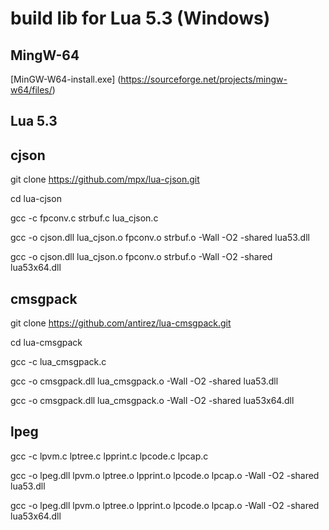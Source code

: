 
# build lib for Lua 5.3 (Windows)

## MingW-64

[MinGW-W64-install.exe] (https://sourceforge.net/projects/mingw-w64/files/)

## Lua 5.3



## cjson

git clone https://github.com/mpx/lua-cjson.git

cd lua-cjson

gcc -c fpconv.c strbuf.c lua_cjson.c

gcc -o cjson.dll lua_cjson.o fpconv.o strbuf.o -Wall -O2 -shared lua53.dll

gcc -o cjson.dll lua_cjson.o fpconv.o strbuf.o -Wall -O2 -shared lua53x64.dll

## cmsgpack

git clone https://github.com/antirez/lua-cmsgpack.git

cd lua-cmsgpack

gcc -c lua_cmsgpack.c

gcc -o cmsgpack.dll lua_cmsgpack.o  -Wall -O2 -shared lua53.dll

gcc -o cmsgpack.dll lua_cmsgpack.o  -Wall -O2 -shared lua53x64.dll

## lpeg

gcc -c lpvm.c lptree.c lpprint.c lpcode.c lpcap.c

gcc -o lpeg.dll lpvm.o lptree.o lpprint.o lpcode.o lpcap.o -Wall -O2 -shared lua53.dll

gcc -o lpeg.dll lpvm.o lptree.o lpprint.o lpcode.o lpcap.o -Wall -O2 -shared lua53x64.dll